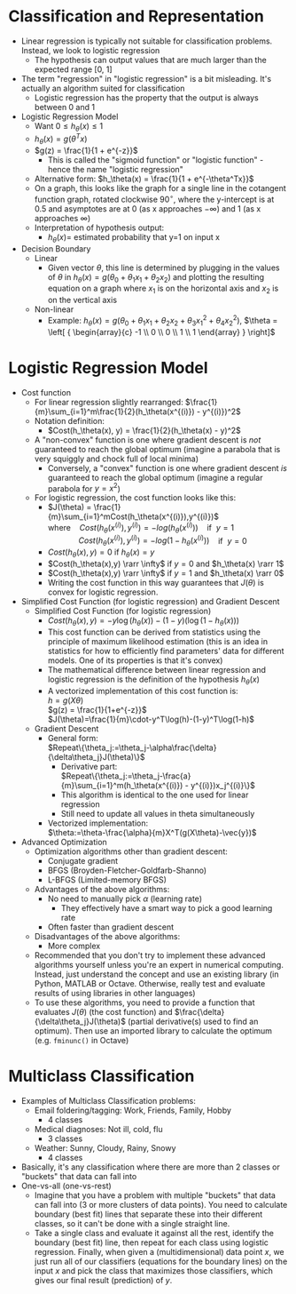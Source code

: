 # Classification and Representation
- Linear regression is typically not suitable for classification problems. Instead, we look to logistic regression
  - The hypothesis can output values that are much larger than the expected range [0, 1]
- The term "regression" in "logistic regression" is a bit misleading. It's actually an algorithm suited for classification
  - Logistic regression has the property that the output is always between 0 and 1
- Logistic Regression Model
  - Want $0 \leq h_\theta(x) \leq 1$
  - $h_\theta(x) = g(\theta^Tx)$
  - $g(z) = \frac{1}{1 + e^{-z}}$
    - This is called the "sigmoid function" or "logistic function" - hence the name "logistic regression"
  - Alternative form: $h_\theta(x) = \frac{1}{1 + e^{-\theta^Tx}}$
  - On a graph, this looks like the graph for a single line in the cotangent function graph, rotated clockwise $90^\circ$, where the y-intercept is at 0.5 and asymptotes are at 0 (as x approaches $-\infty$) and 1 (as x approaches $\infty$)
  - Interpretation of hypothesis output:
    - $h_\theta(x) =$ estimated probability that y=1 on input x
- Decision Boundary
  - Linear
    - Given vector $\theta$, this line is determined by plugging in the values of $\theta$ in $h_\theta(x) = g(\theta_0 + \theta_1x_1 + \theta_2x_2)$ and plotting the resulting equation on a graph where $x_1$ is on the horizontal axis and $x_2$ is on the vertical axis
  - Non-linear
    - Example: $h_\theta(x) = g(\theta_0 + \theta_1x_1 + \theta_2x_2 + \theta_3x_1^2 + \theta_4x_2^2)$, $\theta = \left[ { \begin{array}{c} -1 \\ 0 \\ 0 \\ 1 \\ 1 \end{array} } \right]$

# Logistic Regression Model
- Cost function
  - For linear regression slightly rearranged: $\frac{1}{m}\sum_{i=1}^m\frac{1}{2}(h_\theta(x^{(i)}) - y^{(i)})^2$
  - Notation definition:
    - $Cost(h_\theta(x), y) = \frac{1}{2}(h_\theta(x) - y)^2$
  - A "non-convex" function is one where gradient descent is _not_ guaranteed to reach the global optimum (imagine a parabola that is very squiggly and chock full of local minima)
    - Conversely, a "convex" function is one where gradient descent _is_ guaranteed to reach the global optimum (imagine a regular parabola for $y = x^2$)
  - For logistic regression, the cost function looks like this:
    - $J(\theta) = \frac{1}{m}\sum_{i=1}^mCost(h_\theta(x^{(i)}),y^{(i)})$ <br/>
      where&nbsp;&nbsp;&nbsp;&nbsp;$Cost(h_\theta(x^{(i)}),y^{(i)}) = -log(h_\theta(x^{(i)}))$&nbsp;&nbsp;&nbsp;&nbsp;if&nbsp;&nbsp;$y=1$ <br/>
      &nbsp;&nbsp;&nbsp;&nbsp;&nbsp;&nbsp;&nbsp;&nbsp;&nbsp;&nbsp;&nbsp;&nbsp;&nbsp;&nbsp;$Cost(h_\theta(x^{(i)}),y^{(i)}) = -log(1 - h_\theta(x^{(i)}))$&nbsp;&nbsp;&nbsp;&nbsp;if&nbsp;&nbsp;$y=0$
    - $Cost(h_\theta(x),y) = 0$ if $h_\theta(x)=y$
    - $Cost(h_\theta(x),y) \rarr \infty$ if $y=0$ and $h_\theta(x) \rarr 1$
    - $Cost(h_\theta(x),y) \rarr \infty$ if $y=1$ and $h_\theta(x) \rarr 0$
    - Writing the cost function in this way guarantees that $J(θ)$ is convex for logistic regression.
- Simplified Cost Function (for logistic regression) and Gradient Descent
  - Simplified Cost Function (for logistic regression)
    - $Cost(h_\theta(x),y) = -y\log(h_\theta(x)) - (1-y)(\log(1-h_\theta(x)))$
    - This cost function can be derived from statistics using the principle of maximum likelihood estimation (this is an idea in statistics for how to efficiently find parameters' data for different models. One of its properties is that it's convex)
    - The mathematical difference between linear regression and logistic regression is the definition of the hypothesis $h_\theta(x)$
    - A vectorized implementation of this cost function is: <br/>
      $h=g(X\theta)$ <br/>
      $g(z) = \frac{1}{1+e^{-z}}$ <br/>
      $J(\theta)=\frac{1}{m}\cdot-y^T\log(h)-(1-y)^T\log(1-h)$
  - Gradient Descent
    - General form: <br/>
      $Repeat\{\theta_j:=\theta_j-\alpha\frac{\delta}{\delta\theta_j}J(\theta)\}$
      - Derivative part: <br/>
        $Repeat\{\theta_j:=\theta_j-\frac{a}{m}\sum_{i=1}^m(h_\theta(x^{(i)}) - y^{(i)})x_j^{(i)}\}$
      - This algorithm is identical to the one used for linear regression
      - Still need to update all values in theta simultaneously
    - Vectorized implementation: <br/>
      $\theta:=\theta-\frac{\alpha}{m}X^T(g(X\theta)-\vec{y})$
- Advanced Optimization
  - Optimization algorithms other than gradient descent:
    - Conjugate gradient
    - BFGS (Broyden-Fletcher-Goldfarb-Shanno)
    - L-BFGS (Limited-memory BFGS)
  - Advantages of the above algorithms:
    - No need to manually pick $\alpha$ (learning rate)
      - They effectively have a smart way to pick a good learning rate
    - Often faster than gradient descent
  - Disadvantages of the above algorithms:
    - More complex
  - Recommended that you don't try to implement these advanced algorithms yourself unless you're an expert in numerical computing. Instead, just understand the concept and use an existing library (in Python, MATLAB or Octave. Otherwise, really test and evaluate results of using libraries in other languages)
  - To use these algorithms, you need to provide a function that evaluates $J(\theta)$ (the cost function) and $\frac{\delta}{\delta\theta_j}J(\theta)$ (partial derivative(s) used to find an optimum). Then use an imported library to calculate the optimum (e.g. `fminunc()` in Octave)

# Multiclass Classification
- Examples of Multiclass Classification problems:
  - Email foldering/tagging: Work, Friends, Family, Hobby
    - 4 classes
  - Medical diagnoses: Not ill, cold, flu
    - 3 classes
  - Weather: Sunny, Cloudy, Rainy, Snowy
    - 4 classes
- Basically, it's any classification where there are more than 2 classes or "buckets" that data can fall into
- One-vs-all (one-vs-rest)
  - Imagine that you have a problem with multiple "buckets" that data can fall into (3 or more clusters of data points). You need to calculate boundary (best fit) lines that separate these into their different classes, so it can't be done with a single straight line.
  - Take a single class and evaluate it against all the rest, identify the boundary (best fit) line, then repeat for each class using logistic regression. Finally, when given a (multidimensional) data point $x$, we just run all of our classifiers (equations for the boundary lines) on the input $x$ and pick the class that maximizes those classifiers, which gives our final result (prediction) of $y$.
